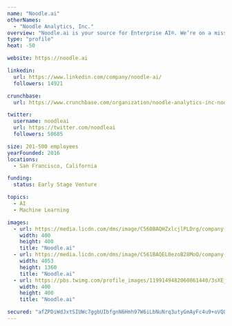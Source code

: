```yaml
---
name: "Noodle.ai"
otherNames:
  - "Noodle Analytics, Inc."
overview: "Noodle.ai is your source for Enterprise AI®. We’re on a mission to create a world without waste. We believe in AI for radical efficiency and extraordinary good. We push the limits of data science to give business leaders a view into the past and future, so that they can stop wasting time and resources now, helping you plan, make, and move goods and resources for manufacturers and complex supply chains."
type: "profile"
heat: -50

website: https://noodle.ai

linkedin:
  url: https://www.linkedin.com/company/noodle-ai/
  followers: 14921

crunchbase:
  url: https://www.crunchbase.com/organization/noodle-analytics-inc-noodle-ai

twitter:
  username: noodleai
  url: https://twitter.com/noodleai
  followers: 50685

size: 201-500 employees
yearFounded: 2016
locations:
  - San Francisco, California

funding:
  status: Early Stage Venture

topics:
  - AI
  - Machine Learning

images:
  - url: https://media.licdn.com/dms/image/C560BAQHZxlcjlPLDrg/company-logo_400_400/0?e=1583366400&v=beta&t=hqefy7vCCHXIKyohoFf_SnSmjqrbcjvwPrxWqpizaFA
    width: 400
    height: 400
    title: "Noodle.ai"
  - url: https://media.licdn.com/dms/image/C561BAQEL0ezoB28MoQ/company-background_10000/0?e=1575183600&v=beta&t=10-KyWZwNFMEgh4RBrfsUjYd_FlEGnmDKJv93G-zStw
    width: 4053
    height: 1360
    title: "Noodle.ai"
  - url: https://pbs.twimg.com/profile_images/1199149482060861440/3sXEjhDF_400x400.png
    width: 400
    height: 400
    title: "Noodle.ai"

secured: "afZPDiWdJxtSIUWc7ggbUIbfgnN6Hmh97W6iLbNuNrq3utyGmAyFc4u9+oVQ8eGxCOJJUsdxtrJgo3jBjhXaqW90TXXUAnAnCMvbIs936jWafKSdg3GhwRP3sLIYWeBL0fHDzDPjc43svqMLMvHumuqmyHToT/DusL7r7s5kQY7z35LbZA3eYD29TpqPs/AuLV3yfjWXpx7knLge4nFpMD8Rq6I0I8/ZCj1ansx1NjXD6bJvsSMW3klNmqwb93mWH5Vf6Nw7bpu2XvWFhjWj29VVsGGkB7Q2yAPvdmjTgQWqLY5I5VNlRcWFJZy2wsFQ;2J+Bz7c90aWTCZHAKAMfeg=="
---
```


